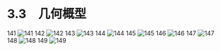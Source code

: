 # 3.3　几何概型

141
![141](../../book/人教版高中数学A版必修3/人教版高中数学A版必修3_141.png)
142
![142](../../book/人教版高中数学A版必修3/人教版高中数学A版必修3_142.png)
143
![143](../../book/人教版高中数学A版必修3/人教版高中数学A版必修3_143.png)
144
![144](../../book/人教版高中数学A版必修3/人教版高中数学A版必修3_144.png)
145
![145](../../book/人教版高中数学A版必修3/人教版高中数学A版必修3_145.png)
146
![146](../../book/人教版高中数学A版必修3/人教版高中数学A版必修3_146.png)
147
![147](../../book/人教版高中数学A版必修3/人教版高中数学A版必修3_147.png)
148
![148](../../book/人教版高中数学A版必修3/人教版高中数学A版必修3_148.png)
149
![149](../../book/人教版高中数学A版必修3/人教版高中数学A版必修3_149.png)
